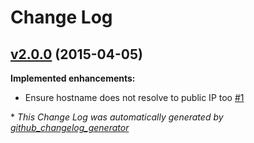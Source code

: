 # Change Log

## [v2.0.0](https://github.com/fgribreau/hostname-is-private/tree/v2.0.0) (2015-04-05)

**Implemented enhancements:**

- Ensure hostname does not resolve to public IP too [\#1](https://github.com/FGRibreau/hostname-is-private/issues/1)



\* *This Change Log was automatically generated by [github_changelog_generator](https://github.com/skywinder/Github-Changelog-Generator)*